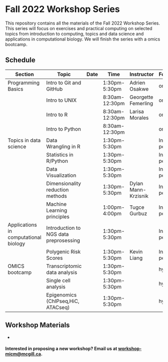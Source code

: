 # Fall 2022 Workshop Series

This repository contains all the materials of the Fall 2022 Workshop Series. 
This series will focus on exercises and practical computing on selected topics from introduction to computing, topics and data science and applications in computational biology. We will finish the series with a omics bootcamp.

## Schedule


|Section | Topic | Date | Time | Instructor | Format | Registration |
|--------| ------| ---- | -----| ---------- | ------ | ---------- |
| Programming Basics | Intro to Git and GitHub|  | 1:30pm-5:30pm | Adrien Osakwe| online | Closed |
|| Intro to UNIX |  | 8:30am-12:30pm | Georgette Femerling | online | Closed |
||  Intro to R | | 8:30am-12:30pm | Larisa Morales | online | Closed |
|| Intro to Python | | 8:30am-12:30pm | | online | Closed |
| Topics in data science | Data Wrangling in R |  | 1:30pm-5:30pm |  | In-person | Closed |
||Statistics in R/Python |  | 1:30pm-5:30pm |  | In-person | Closed |
||Data Visualization |  | 1:30pm-5:30pm |  | In-person | Closed |
||Dimensionality reduction methods | | 1:30pm-5:30pm | Dylan Mann-Krzisnik| In-person | Closed |
||Machine Learning principles|  | 1:00pm-4:00pm | Tugce Gurbuz | In-person | Closed |
| Applications in computational biology | Introduction to NGS data preprosessing | | 1:30pm-5:30pm |  | In-person | Closed |
|| Polygenic Risk Scores | 	| 1:30pm-5:30pm | Kevin Liang	| In-person | Closed | 
| OMICS bootcamp | Transcriptomic data analysis | | 1:30pm-5:30pm |  | hybrid | Closed |
|| Single cell analysis | | 1:30pm-5:30pm |  | hybrid | Closed |
|| Epigenomics (ChIPseq,HiC, ATACseq) | | 1:30pm-5:30pm |  | hybrid | Closed |


## Workshop Materials

* [](https://github.com/McGill-MiCM/)


#### Interested in proposing a new workshop? Email us at workshop-micm@mcgill.ca.
